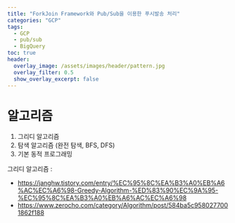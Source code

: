 ```yaml
---
title: "ForkJoin Framework와 Pub/Sub을 이용한 푸시발송 처리"
categories: "GCP"
tags:
  - GCP
  - pub/sub
  - BigQuery
toc: true
header:
  overlay_image: /assets/images/header/pattern.jpg
  overlay_filter: 0.5
  show_overlay_excerpt: false
---
```


# 알고리즘

1. 그리디 알고리즘
2. 탐색 알고리즘 (완전 탐색, BFS, DFS)
3. 기본 동적 프로그래밍


그리디 알고리즘 : 
- https://janghw.tistory.com/entry/%EC%95%8C%EA%B3%A0%EB%A6%AC%EC%A6%98-Greedy-Algorithm-%ED%83%90%EC%9A%95-%EC%95%8C%EA%B3%A0%EB%A6%AC%EC%A6%98
- https://www.zerocho.com/category/Algorithm/post/584ba5c9580277001862f188
